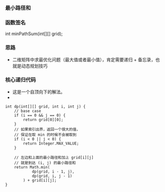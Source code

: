 ### 最小路径和

### 函数签名

int minPathSum(int[][] grid);

### 思路

- 二维矩阵中求最优化问题（最大值或者最小值），肯定需要递归 + 备忘录，也就是动态规划技巧

### 核心递归代码

- 这是一个自顶向下的解法。 
- 
```
int dp(int[][] grid, int i, int j) {
    // base case
    if (i == 0 && j == 0) {
        return grid[0][0];
    }
    // 如果索引出界，返回一个很大的值，
    // 保证在取 min 的时候不会被取到
    if (i < 0 || j < 0) {
        return Integer.MAX_VALUE;
    }

    // 左边和上面的最小路径和加上 grid[i][j]
    // 就是到达 (i, j) 的最小路径和
    return Math.min(
            dp(grid, i - 1, j), 
            dp(grid, i, j - 1)
        ) + grid[i][j];
}
```

